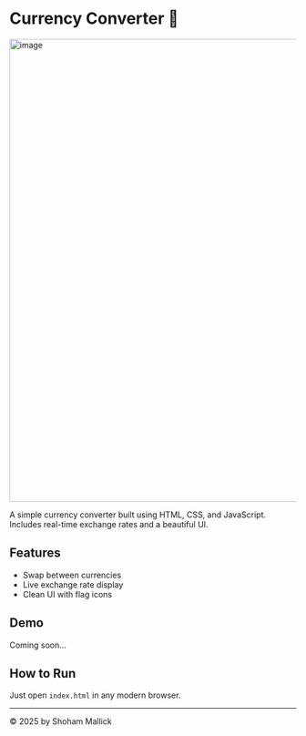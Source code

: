 # Currency Converter 💱
<img width="1647" height="813" alt="image" src="https://github.com/user-attachments/assets/51717e53-8bb8-45f4-b2b9-f509b7bc7292" />


A simple currency converter built using HTML, CSS, and JavaScript.  
Includes real-time exchange rates and a beautiful UI.

## Features
- Swap between currencies
- Live exchange rate display
- Clean UI with flag icons

## Demo
Coming soon...

## How to Run
Just open `index.html` in any modern browser.

---

© 2025 by Shoham Mallick
